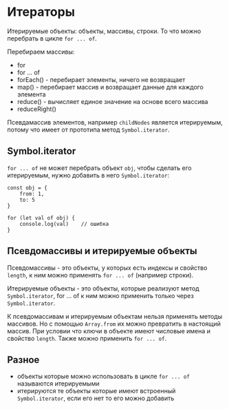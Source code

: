 # Итераторы
Итерируемые объекты: объекты, массивы, строки. То что можно перебрать в цикле `for ... of`.

Перебираем массивы:
- for
- for ... of
- forEach() - перебирает элементы, ничего не возвращает
- map()     - перебирает массив и возвращает данные для каждого элемента
- reduce()  - вычисляет единое значение на основе всего массива
- reduceRight()

Псевдамассив элементов, например `childNodes` является итерируемым, потому что имеет от прототипа метод `Symbol.iterator`.

## Symbol.iterator
`for ... of` не может перебрать объект `obj`, чтобы сделать его итерируемым, нужно добавить в него `Symbol.iterator`:

    const obj = {
        from: 1,
        to: 5
    }

    for (let val of obj) {
        console.log(val)    // ошибка
    }

## Псевдомассивы и итерируемые объекты
Псевдомассивы - это объекты, у которых есть индексы и свойство `length`, к ним можно применять `for ... of` (например строки). 

Итерируемые объекты - это объекты, которые реализуют метод `Symbol.iterator`, for ... of к ним можно применить только через `Symbol.iterator`.

К псевдомассивам и итерируемым объектам нельзя применять методы массивов. Но с помощью `Array.from` их можно превратить в настоящий массив. При условии что ключи в объекте имеют числовые имена и свойство `length`. Также можно применить `for ... of`.

## Разное
- объекты которые можно использовать в цикле `for ... of` называются итерируемыми
- итерируются те объекты которые имеют встроенный `Symbol.iterator`, если его нет то его можно добавить
